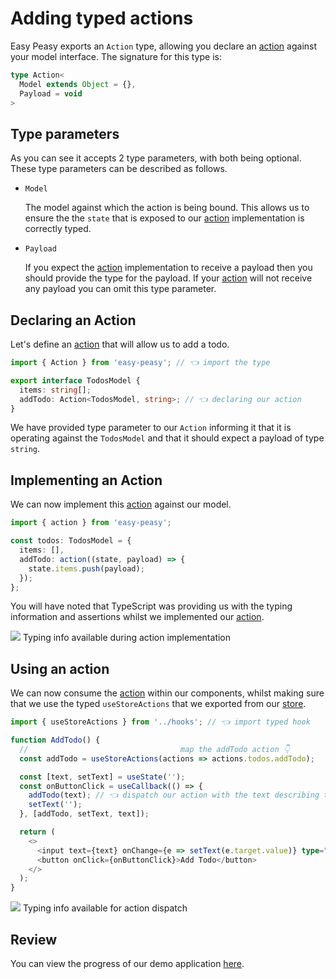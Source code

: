 # Adding typed actions

Easy Peasy exports an `Action` type, allowing you declare an [action](/docs/api/action) against your model interface. The signature for this type is:

```typescript
type Action<
  Model extends Object = {},
  Payload = void
>
```

## Type parameters

As you can see it accepts 2 type parameters, with both being optional. These type parameters can be described as follows.

 - `Model`

   The model against which the action is being bound. This allows us to ensure the the `state` that is exposed to our [action](/docs/api/action) implementation is correctly typed.

- `Payload`

  If you expect the [action](/docs/api/action) implementation to receive a payload then you should provide the type for the payload. If your [action](/docs/api/action) will not receive any payload you can omit this type parameter.

## Declaring an Action

Let's define an [action](/docs/api/action) that will allow us to add a todo.

```typescript
import { Action } from 'easy-peasy'; // 👈 import the type

export interface TodosModel {
  items: string[];
  addTodo: Action<TodosModel, string>; // 👈 declaring our action
}
```

We have provided type parameter to our `Action` informing it that it is operating against the `TodosModel` and that it should expect a payload of type `string`.

## Implementing an Action

We can now implement this [action](/docs/api/action) against our model.

```typescript
import { action } from 'easy-peasy';

const todos: TodosModel = {
  items: [],
  addTodo: action((state, payload) => {
    state.items.push(payload);
  });
};
```

You will have noted that TypeScript was providing us with the typing information and assertions whilst we implemented our [action](/docs/api/action).

<div class="screenshot">
  <img src="../../assets/typescript-tutorial/typed-action-imp.png" />
  <span class="caption">Typing info available during action implementation</span>
</div>

## Using an action

We can now consume the [action](/docs/api/action) within our components, whilst making sure that we use the typed `useStoreActions` that we exported from our [store](/docs/api/store).

```typescript
import { useStoreActions } from '../hooks'; // 👈 import typed hook

function AddTodo() {
  //                                  map the addTodo action 👇
  const addTodo = useStoreActions(actions => actions.todos.addTodo);

  const [text, setText] = useState('');
  const onButtonClick = useCallback(() => {
    addTodo(text); // 👈 dispatch our action with the text describing the todo
    setText('');
  }, [addTodo, setText, text]);

  return (
    <>
      <input text={text} onChange={e => setText(e.target.value)} type="text />
      <button onClick={onButtonClick}>Add Todo</button>
    </>
  );
}
```

<div class="screenshot">
  <img src="../../assets/typescript-tutorial/typed-action-dispatch.png" />
  <span class="caption">Typing info available for action dispatch</span>
</div>

## Review

You can view the progress of our demo application [here](https://codesandbox.io/s/easy-peasytypescript-tutorialtyped-actions-o47xt).
